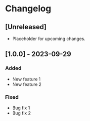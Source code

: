 # Changelog

## [Unreleased]
- Placeholder for upcoming changes.

## [1.0.0] - 2023-09-29
### Added
- New feature 1
- New feature 2

### Fixed
- Bug fix 1
- Bug fix 2
